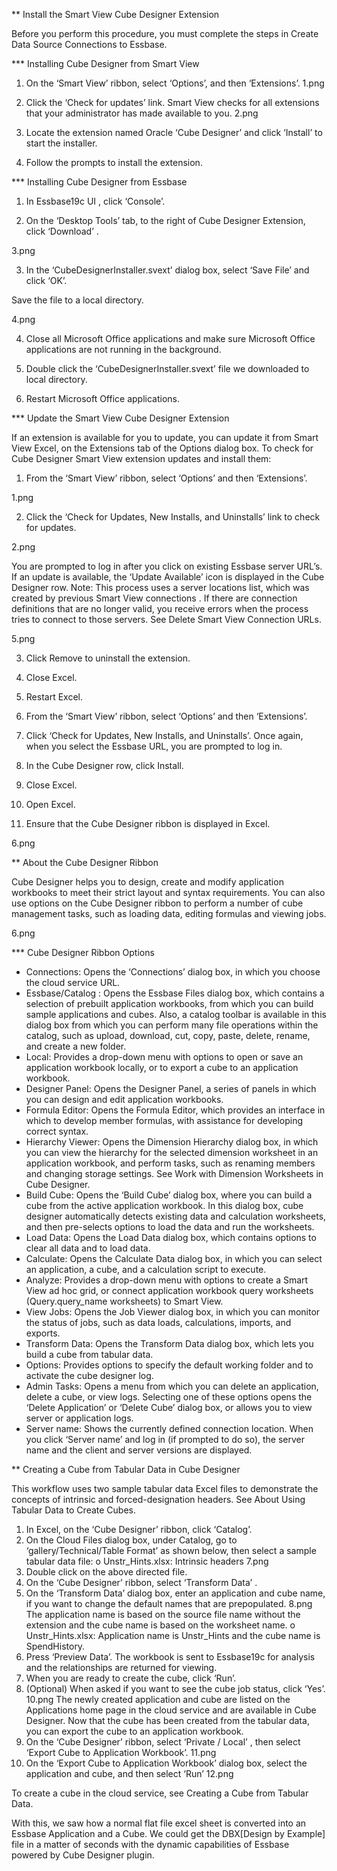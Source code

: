 ** Install the Smart View Cube Designer Extension

Before you perform this procedure, you must complete the steps in Create Data Source Connections to Essbase. 

*** Installing Cube Designer from Smart View

1.	On the ‘Smart View’ ribbon, select ‘Options’, and then ‘Extensions’. 
1.png

2.	Click the ‘Check for updates’ link. 
Smart View checks for all extensions that your administrator has made available to you. 
         2.png
3.	Locate the extension named Oracle ‘Cube Designer’ and click ‘Install’ to start the installer. 

4.	Follow the prompts to install the extension.


*** Installing Cube Designer from Essbase
1.	In Essbase19c UI , click ‘Console’.

2.	On the ‘Desktop Tools’ tab, to the right of Cube Designer Extension, click ‘Download’ . 

  3.png
  
3.	In the ‘CubeDesignerInstaller.svext’ dialog box, select ‘Save File’ and click ‘OK’. 

Save the file to a local directory.

4.png

4.	Close all Microsoft Office applications and make sure Microsoft Office applications are not running in the background.

5.	Double click the ‘CubeDesignerInstaller.svext’ file we downloaded to local directory.

6.	Restart Microsoft Office applications.

*** Update the Smart View Cube Designer Extension

If an extension is available for you to update, you can update it from Smart View Excel, on the Extensions tab of the Options dialog box. 
To check for Cube Designer Smart View extension updates and install them: 

1.	From the ‘Smart View’ ribbon, select ‘Options’ and then ‘Extensions’.

1.png

2.	Click the ‘Check for Updates, New Installs, and Uninstalls’ link to check for updates.

2.png

You are prompted to log in after you click on existing Essbase server URL’s.
If an update is available, the ‘Update Available’ icon is displayed in the Cube Designer row. 
Note:
This process uses a server locations list, which was created by previous Smart View connections . If there are connection definitions that are no longer valid, you receive errors when the process tries to connect to those servers. See Delete Smart View Connection URLs. 

5.png

3.	Click Remove to uninstall the extension.

4.	Close Excel.

5.	Restart Excel.

6.	From the ‘Smart View’ ribbon, select ‘Options’ and then ‘Extensions’.

7.	Click ‘Check for Updates, New Installs, and Uninstalls’.
Once again, when you select the Essbase URL, you are prompted to log in.

8.	In the Cube Designer row, click Install.

9.	Close Excel.

10.	Open Excel.

11.	Ensure that the Cube Designer ribbon is displayed in Excel. 

6.png

** About the Cube Designer Ribbon

Cube Designer helps you to design, create and modify application workbooks to meet their strict layout and syntax requirements. You can also use options on the Cube Designer ribbon to perform a number of cube management tasks, such as loading data, editing formulas and viewing jobs.

6.png

*** Cube Designer Ribbon Options

*	Connections: Opens the ‘Connections’ dialog box, in which you choose the cloud service URL. 
*	Essbase/Catalog : Opens the Essbase Files dialog box, which contains a selection of prebuilt application workbooks, from which you can build sample applications and cubes. 
Also, a catalog toolbar is available in this dialog box from which you can perform many file operations within the catalog, such as upload, download, cut, copy, paste, delete, rename, and create a new folder.
*	Local: Provides a drop-down menu with options to open or save an application workbook locally, or to export a cube to an application workbook. 
*	Designer Panel: Opens the Designer Panel, a series of panels in which you can design and edit application workbooks. 
*	Formula Editor: Opens the Formula Editor, which provides an interface in which to develop member formulas, with assistance for developing correct syntax. 
*	Hierarchy Viewer: Opens the Dimension Hierarchy dialog box, in which you can view the hierarchy for the selected dimension worksheet in an application workbook, and perform tasks, such as renaming members and changing storage settings. See Work with Dimension Worksheets in Cube Designer. 
*	Build Cube: Opens the ‘Build Cube’ dialog box, where you can build a cube from the active application workbook. In this dialog box, cube designer automatically detects existing data and calculation worksheets, and then pre-selects options to load the data and run the worksheets. 
*	Load Data: Opens the Load Data dialog box, which contains options to clear all data and to load data. 
*	Calculate: Opens the Calculate Data dialog box, in which you can select an application, a cube, and a calculation script to execute. 
*	Analyze: Provides a drop-down menu with options to create a Smart View ad hoc grid, or connect application workbook query worksheets (Query.query_name worksheets) to Smart View. 
*	View Jobs: Opens the Job Viewer dialog box, in which you can monitor the status of jobs, such as data loads, calculations, imports, and exports. 
*	Transform Data: Opens the Transform Data dialog box, which lets you build a cube from tabular data. 
*	Options: Provides options to specify the default working folder and to activate the cube designer log. 
*	Admin Tasks: Opens a menu from which you can delete an application, delete a cube, or view logs. Selecting one of these options opens the ‘Delete Application’ or ‘Delete Cube’ dialog box, or allows you to view server or application logs. 
*	Server name: Shows the currently defined connection location. When you click ‘Server name’ and log in (if prompted to do so), the server name and the client and server versions are displayed. 

** Creating a Cube from Tabular Data in Cube Designer 

This workflow uses two sample tabular data Excel files to demonstrate the concepts of intrinsic and forced-designation headers. See About Using Tabular Data to Create Cubes. 

1.	In Excel, on the ‘Cube Designer’ ribbon, click ‘Catalog’.
2.	On the Cloud Files dialog box, under Catalog, go to ‘gallery/Technical/Table Format’ as shown below, then select a sample tabular data file:
o	Unstr_Hints.xlsx: Intrinsic headers 
7.png
3.	Double click on the above directed file.
4.	On the ‘Cube Designer’ ribbon, select ‘Transform Data’  .
5.	On the ‘Transform Data’ dialog box, enter an application and cube name, if you want to change the default names that are prepopulated. 
8.png
The application name is based on the source file name without the extension and the cube name is based on the worksheet name.
o	Unstr_Hints.xlsx: Application name is Unstr_Hints and the cube name is SpendHistory.
6.	Press ‘Preview Data’. The workbook is sent to Essbase19c for analysis and the relationships are returned for viewing. 
7.	When you are ready to create the cube, click ‘Run’.
8.	  (Optional) When asked if you want to see the cube job status, click ‘Yes’.
10.png
The newly created application and cube are listed on the Applications home page in the cloud service and are available in Cube Designer. Now that the cube has been created from the tabular data, you can export the cube to an application workbook. 
9.	On the ‘Cube Designer’ ribbon, select ‘Private / Local’  , then select ‘Export Cube to Application Workbook’.
11.png
10.	On the ‘Export Cube to Application Workbook’ dialog box, select the application and cube, and then select ‘Run’ 
12.png

To create a cube in the cloud service, see Creating a Cube from Tabular Data. 

With this, we saw how a normal flat file excel sheet is converted into an Essbase Application and a Cube. We could get the DBX[Design by Example] file in a matter of seconds with the dynamic capabilities of Essbase powered by Cube Designer plugin.
